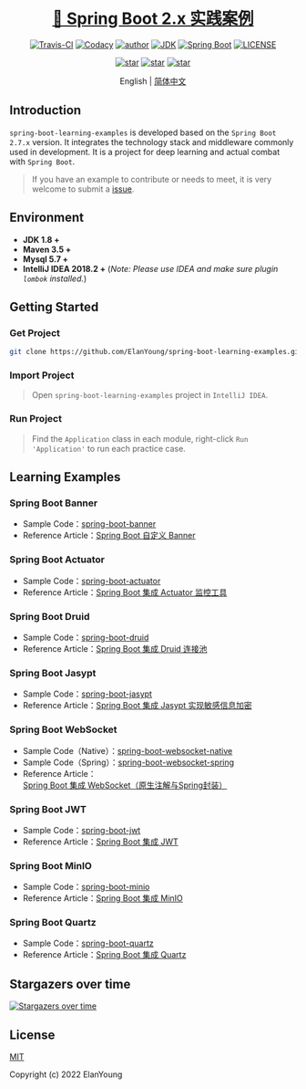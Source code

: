 <h1 align="center"><a href="https://github.com/ElanYoung" target="_blank">🤖 Spring Boot 2.x 实践案例</a></h1>
<p align="center">
  <a href="https://travis-ci.com/ElanYoung/spring-boot-learning-examples"><img alt="Travis-CI" src="https://travis-ci.com/xkcoding/spring-boot-demo.svg?branch=master"/></a>
  <a href="https://www.codacy.com/app/ElanYoung/spring-boot-learning-examples?utm_source=github.com&amp;utm_medium=referral&amp;utm_content=xkcoding/spring-boot-demo&amp;utm_campaign=Badge_Grade"><img alt="Codacy" src="https://api.codacy.com/project/badge/Grade/1f2e3d437b174bfc943dae1600332ec1"/></a>
  <a href="https://doc.starimmortal.com"><img alt="author" src="https://img.shields.io/badge/author-ElanYoung-blue.svg"/></a>
  <a href="https://www.oracle.com/technetwork/java/javase/downloads/index.html"><img alt="JDK" src="https://img.shields.io/badge/JDK-1.8.0_312-orange.svg"/></a>
  <a href="https://docs.spring.io/spring-boot/docs/2.7.3/reference/html/"><img alt="Spring Boot" src="https://img.shields.io/badge/Spring Boot-2.7.3-brightgreen.svg"/></a>
  <a href="https://github.com/ElanYoung/spring-boot-learning-examples/blob/master/LICENSE"><img alt="LICENSE" src="https://img.shields.io/github/license/ElanYoung/spring-boot-learning-examples.svg"/></a>
</p>

<p align="center">
  <a href="https://github.com/ElanYoung/spring-boot-learning-examples/stargazers"><img alt="star" src="https://img.shields.io/github/stars/ElanYoung/spring-boot-learning-examples.svg?label=Stars&style=social"/></a>
  <a href="https://github.com/ElanYoung/spring-boot-learning-examples/network/members"><img alt="star" src="https://img.shields.io/github/forks/ElanYoung/spring-boot-learning-examples.svg?label=Fork&style=social"/></a>
  <a href="https://github.com/ElanYoung/spring-boot-learning-examples/watchers"><img alt="star" src="https://img.shields.io/github/watchers/ElanYoung/spring-boot-learning-examples.svg?label=Watch&style=social"/></a>
</p>

<p align="center">
  <span>English | <a href="./README.zh-CN.md">简体中文</a></span>
</p>

## Introduction

`spring-boot-learning-examples` is developed based on the `Spring Boot 2.7.x` version. It integrates the technology stack and middleware commonly used in development. It is a project for deep learning and actual combat with `Spring Boot`.

> If you have an example to contribute or needs to meet, it is very welcome to submit a [issue](https://github.com/ElanYoung/spring-boot-learning-examples/issues/new).

## Environment

- **JDK 1.8 +**
- **Maven 3.5 +**
- **Mysql 5.7 +**
- **IntelliJ IDEA 2018.2 +** (*Note: Please use IDEA and make sure plugin `lombok` installed.*)

## Getting Started

### Get Project

```bash
git clone https://github.com/ElanYoung/spring-boot-learning-examples.git
```

### Import Project

> Open `spring-boot-learning-examples` project in `IntelliJ IDEA`.

### Run Project

> Find the `Application` class in each module, right-click `Run 'Application'` to run each practice case.


## Learning Examples

### Spring Boot Banner

- Sample Code：[spring-boot-banner](https://github.com/ElanYoung/spring-boot-learning-examples/tree/master/spring-boot-banner)
- Reference Article：[Spring Boot 自定义 Banner](https://blog.csdn.net/qq991658923/article/details/121302050)

### Spring Boot Actuator

- Sample Code：[spring-boot-actuator](https://github.com/ElanYoung/spring-boot-learning-examples/tree/master/spring-boot-actuator)
- Reference Article：[Spring Boot 集成 Actuator 监控工具](https://blog.csdn.net/qq991658923/article/details/127112107)

### Spring Boot Druid

- Sample Code：[spring-boot-druid](https://github.com/ElanYoung/spring-boot-learning-examples/tree/master/spring-boot-druid)
- Reference Article：[Spring Boot 集成 Druid 连接池](https://blog.csdn.net/qq991658923/article/details/127112527)

### Spring Boot Jasypt

- Sample Code：[spring-boot-jasypt](https://github.com/ElanYoung/spring-boot-learning-examples/tree/master/spring-boot-jasypt)
- Reference Article：[Spring Boot 集成 Jasypt 实现敏感信息加密](https://blog.csdn.net/qq991658923/article/details/127112431)

### Spring Boot WebSocket

- Sample Code（Native）：[spring-boot-websocket-native](https://github.com/ElanYoung/spring-boot-learning-examples/tree/master/spring-boot-websocket-native)
- Sample Code（Spring）：[spring-boot-websocket-spring](https://github.com/ElanYoung/spring-boot-learning-examples/tree/master/spring-boot-websocket-spring)
- Reference Article：[Spring Boot 集成 WebSocket（原生注解与Spring封装）](https://blog.csdn.net/qq991658923/article/details/127022522)

### Spring Boot JWT

- Sample Code：[spring-boot-jwt](https://github.com/ElanYoung/spring-boot-learning-examples/tree/master/spring-boot-jwt)
- Reference Article：[Spring Boot 集成 JWT](https://blog.csdn.net/qq991658923/article/details/127027528)

### Spring Boot MinIO

- Sample Code：[spring-boot-minio](https://github.com/ElanYoung/spring-boot-learning-examples/tree/master/spring-boot-minio)
- Reference Article：[Spring Boot 集成 MinIO](https://blog.csdn.net/qq991658923/article/details/124623495)

### Spring Boot Quartz

- Sample Code：[spring-boot-quartz](https://github.com/ElanYoung/spring-boot-learning-examples/tree/master/spring-boot-quartz)
- Reference Article：[Spring Boot 集成 Quartz](https://blog.csdn.net/qq991658923/article/details/127078993)

## Stargazers over time

[![Stargazers over time](https://starchart.cc/ElanYoung/spring-boot-learning-examples.svg)](https://starchart.cc/ElanYoung/spring-boot-learning-examples)

## License

[MIT](http://opensource.org/licenses/MIT)

Copyright (c) 2022 ElanYoung